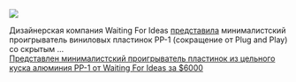 <!--2025-03-01 08:59:28-->
<div class="yb">
  <div class="rss smaller1 habr"><img src="https://habrastorage.org/getpro/habr/upload_files/a65/760/fcb/a65760fcbc6309327378b1ba7584ccbb.jpg" /><p>Дизайнерская компания Waiting For Ideas <a href="https://www.waiting-for-ideas.com/projects/pp-1-by-waiting-for-ideas" rel="noopener noreferrer nofollow">представила</a> минималистский проигрыватель виниловых пластинок PP-1 (сокращение от Plug and Play) со скрытым ... <br><a class="light" href="https://habr.com/ru/news/886988/?utm_source=habrahabr&utm_medium=rss&utm_campaign=886988">Представлен минималистский проигрыватель пластинок из цельного куска алюминия PP-1 от Waiting For Ideas за $6000</a></div>
</div>
